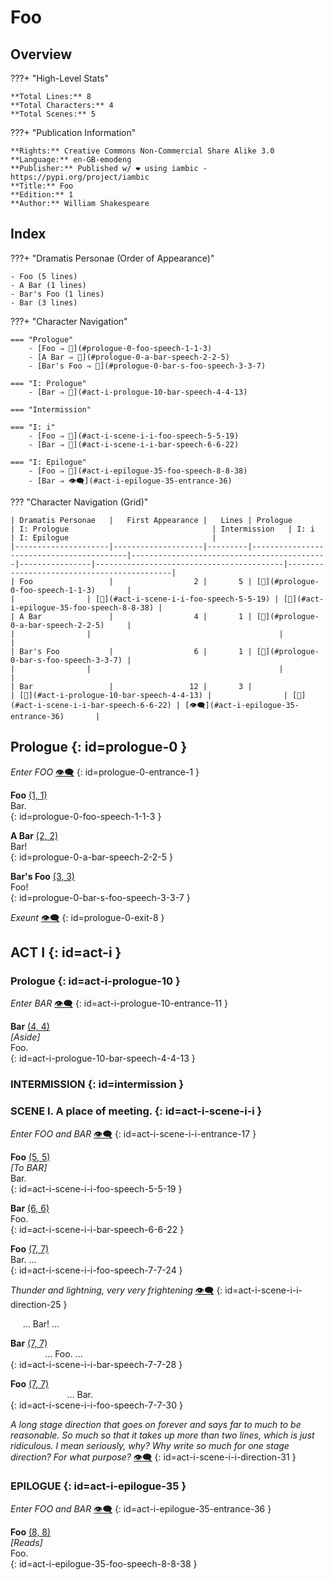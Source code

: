 # Foo

## Overview

???+ "High-Level Stats"

    **Total Lines:** 8  
    **Total Characters:** 4  
    **Total Scenes:** 5  

???+ "Publication Information"

    **Rights:** Creative Commons Non-Commercial Share Alike 3.0  
    **Language:** en-GB-emodeng  
    **Publisher:** Published w/ ❤️ using iambic - https://pypi.org/project/iambic  
    **Title:** Foo  
    **Edition:** 1  
    **Author:** William Shakespeare  

## Index

???+ "Dramatis Personae (Order of Appearance)"

    - Foo (5 lines)
    - A Bar (1 lines)
    - Bar's Foo (1 lines)
    - Bar (3 lines)

???+ "Character Navigation"

    === "Prologue"
        - [Foo ⇒ 💬](#prologue-0-foo-speech-1-1-3)
        - [A Bar ⇒ 💬](#prologue-0-a-bar-speech-2-2-5)
        - [Bar's Foo ⇒ 💬](#prologue-0-bar-s-foo-speech-3-3-7)

    === "I: Prologue"
        - [Bar ⇒ 💬](#act-i-prologue-10-bar-speech-4-4-13)

    === "Intermission"

    === "I: i"
        - [Foo ⇒ 💬](#act-i-scene-i-i-foo-speech-5-5-19)
        - [Bar ⇒ 💬](#act-i-scene-i-i-bar-speech-6-6-22)

    === "I: Epilogue"
        - [Foo ⇒ 💬](#act-i-epilogue-35-foo-speech-8-8-38)
        - [Bar ⇒ 👁️‍🗨️](#act-i-epilogue-35-entrance-36)


??? "Character Navigation (Grid)"

    | Dramatis Personae   |   First Appearance |   Lines | Prologue                                 | I: Prologue                                | Intermission   | I: i                                     | I: Epilogue                                |
    |---------------------|--------------------|---------|------------------------------------------|--------------------------------------------|----------------|------------------------------------------|--------------------------------------------|
    | Foo                 |                  2 |       5 | [💬](#prologue-0-foo-speech-1-1-3)       |                                            |                | [💬](#act-i-scene-i-i-foo-speech-5-5-19) | [💬](#act-i-epilogue-35-foo-speech-8-8-38) |
    | A Bar               |                  4 |       1 | [💬](#prologue-0-a-bar-speech-2-2-5)     |                                            |                |                                          |                                            |
    | Bar's Foo           |                  6 |       1 | [💬](#prologue-0-bar-s-foo-speech-3-3-7) |                                            |                |                                          |                                            |
    | Bar                 |                 12 |       3 |                                          | [💬](#act-i-prologue-10-bar-speech-4-4-13) |                | [💬](#act-i-scene-i-i-bar-speech-6-6-22) | [👁️‍🗨️](#act-i-epilogue-35-entrance-36)       |

## Prologue {: id=prologue-0 }


*Enter FOO* <a class="headerlink" href="#prologue-0-entrance-1" title="Permanent link">👁️‍🗨️</a>
{: id=prologue-0-entrance-1 }

**Foo** <a class="headerlink" href="#prologue-0-foo-speech-1-1-3" title="Permanent link">(1, 1)</a>  
Bar.  
{: id=prologue-0-foo-speech-1-1-3 }

**A Bar** <a class="headerlink" href="#prologue-0-a-bar-speech-2-2-5" title="Permanent link">(2, 2)</a>  
Bar!  
{: id=prologue-0-a-bar-speech-2-2-5 }

**Bar's Foo** <a class="headerlink" href="#prologue-0-bar-s-foo-speech-3-3-7" title="Permanent link">(3, 3)</a>  
Foo!  
{: id=prologue-0-bar-s-foo-speech-3-3-7 }


*Exeunt* <a class="headerlink" href="#prologue-0-exit-8" title="Permanent link">👁️‍🗨️</a>
{: id=prologue-0-exit-8 }



## ACT I {: id=act-i }

### Prologue {: id=act-i-prologue-10 }


*Enter BAR* <a class="headerlink" href="#act-i-prologue-10-entrance-11" title="Permanent link">👁️‍🗨️</a>
{: id=act-i-prologue-10-entrance-11 }

**Bar** <a class="headerlink" href="#act-i-prologue-10-bar-speech-4-4-13" title="Permanent link">(4, 4)</a>  
*\[Aside]*  
Foo.  
{: id=act-i-prologue-10-bar-speech-4-4-13 }


### INTERMISSION {: id=intermission }

### SCENE I. A place of meeting. {: id=act-i-scene-i-i }


*Enter FOO and BAR* <a class="headerlink" href="#act-i-scene-i-i-entrance-17" title="Permanent link">👁️‍🗨️</a>
{: id=act-i-scene-i-i-entrance-17 }

**Foo** <a class="headerlink" href="#act-i-scene-i-i-foo-speech-5-5-19" title="Permanent link">(5, 5)</a>  
*\[To BAR]*  
Bar.  
{: id=act-i-scene-i-i-foo-speech-5-5-19 }

**Bar** <a class="headerlink" href="#act-i-scene-i-i-bar-speech-6-6-22" title="Permanent link">(6, 6)</a>  
Foo.  
{: id=act-i-scene-i-i-bar-speech-6-6-22 }

**Foo** <a class="headerlink" href="#act-i-scene-i-i-foo-speech-7-7-24" title="Permanent link">(7, 7)</a>  
Bar. ...  
{: id=act-i-scene-i-i-foo-speech-7-7-24 }


*Thunder and lightning, very very frightening* <a class="headerlink" href="#act-i-scene-i-i-direction-25" title="Permanent link">👁️‍🗨️</a>
{: id=act-i-scene-i-i-direction-25 }

&nbsp;&nbsp;&nbsp;&nbsp;&nbsp;... Bar! ...  

**Bar** <a class="headerlink" href="#act-i-scene-i-i-bar-speech-7-7-28" title="Permanent link">(7, 7)</a>  
&nbsp;&nbsp;&nbsp;&nbsp;&nbsp;&nbsp;&nbsp;&nbsp;&nbsp;&nbsp;&nbsp;&nbsp;&nbsp;&nbsp;... Foo. ...  
{: id=act-i-scene-i-i-bar-speech-7-7-28 }

**Foo** <a class="headerlink" href="#act-i-scene-i-i-foo-speech-7-7-30" title="Permanent link">(7, 7)</a>  
&nbsp;&nbsp;&nbsp;&nbsp;&nbsp;&nbsp;&nbsp;&nbsp;&nbsp;&nbsp;&nbsp;&nbsp;&nbsp;&nbsp;&nbsp;&nbsp;&nbsp;&nbsp;&nbsp;&nbsp;&nbsp;&nbsp;&nbsp;... Bar.  
{: id=act-i-scene-i-i-foo-speech-7-7-30 }


*A long stage direction that goes on forever and says far to much to be reasonable. So much so that it takes up more than two lines, which is just ridiculous. I mean seriously, why? Why write so much for one stage direction? For what purpose?* <a class="headerlink" href="#act-i-scene-i-i-direction-31" title="Permanent link">👁️‍🗨️</a>
{: id=act-i-scene-i-i-direction-31 }


### EPILOGUE {: id=act-i-epilogue-35 }


*Enter FOO and BAR* <a class="headerlink" href="#act-i-epilogue-35-entrance-36" title="Permanent link">👁️‍🗨️</a>
{: id=act-i-epilogue-35-entrance-36 }

**Foo** <a class="headerlink" href="#act-i-epilogue-35-foo-speech-8-8-38" title="Permanent link">(8, 8)</a>  
*\[Reads]*  
Foo.  
{: id=act-i-epilogue-35-foo-speech-8-8-38 }


